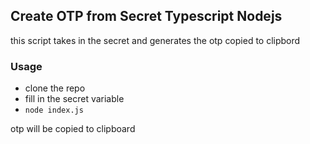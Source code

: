 ## Create OTP from Secret Typescript Nodejs 

this script takes in the secret and generates the otp copied to clipbord

### Usage

- clone the repo
- fill in the secret variable
- `node index.js`

otp will be copied to clipboard